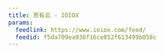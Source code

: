```yaml
---
title: 思有云 - IOIOX
params:
  feedlink: https://www.ioiox.com/feed/
  feedid: f5da709ea938f16ce852f613499b058c
---
```

